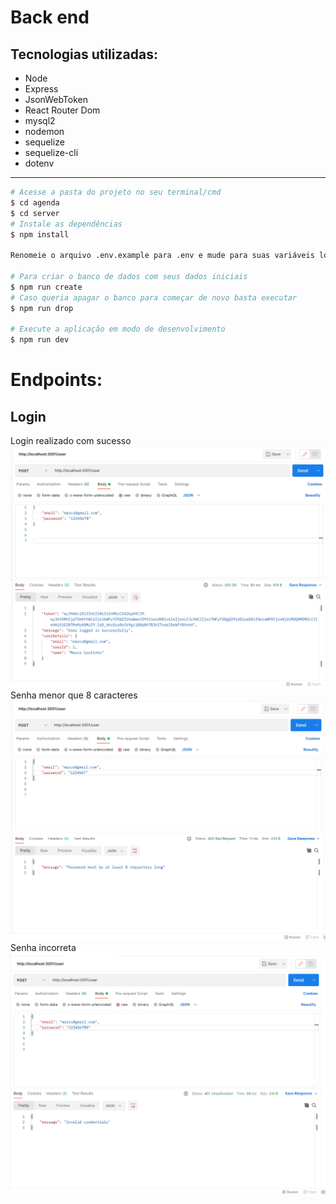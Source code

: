 # Back end

<h2>Tecnologias utilizadas:</h2>
<ul>
    <li>Node</li>
    <li>Express</li>
    <li>JsonWebToken</li>
    <li>React Router Dom</li>
    <li>mysql2</li>
    <li>nodemon</li>
    <li>sequelize</li>
    <li>sequelize-cli</li>
    <li>dotenv</li>

</ul>
<hr>


```bash
# Acesse a pasta do projeto no seu terminal/cmd
$ cd agenda
$ cd server
# Instale as dependências
$ npm install

Renomeie o arquivo .env.example para .env e mude para suas variáveis locais

# Para criar o banco de dados com seus dados iniciais
$ npm run create
# Caso queria apagar o banco para começar de novo basta executar
$ npm run drop

# Execute a aplicação em modo de desenvolvimento
$ npm run dev

```

<h1>Endpoints:</h1>

<h2>Login</h2>
Login realizado com sucesso
<img src="./images/login.png">
Senha menor que 8 caracteres
<img src="./images/passwordleast8.png">
Senha incorreta
<img src="./images/invalidcredentials.png">
